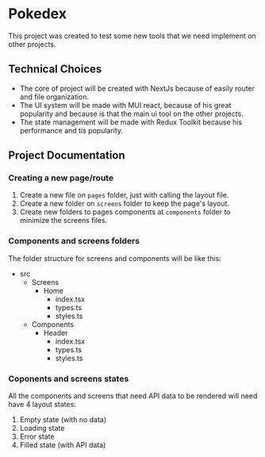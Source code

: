 # Pokedex

This project was created to test some new tools that we need implement on other projects.

## Technical Choices

- The core of project will be created with NextJs because of easily router and file organization.
- The UI system will be made with MUI react, because of his great popularity and because is that the main ui tool on the other projects.
- The state management will be made with Redux Toolkit because his performance and tis popularity.

## Project Documentation

### Creating a new page/route

1. Create a new file on `pages` folder, just with calling the layout file.
2. Create a new folder on `screens` folder to keep the page's layout.
3. Create new folders to pages components at `components` folder to minimize the screens files.

### Components and screens folders

The folder structure for screens and components will be like this:

- src
  - Screens
    - Home
      - index.tsx
      - types.ts
      - styles.ts
  - Components
    - Header
      - index.tsx
      - types.ts
      - styles.ts

### Coponents and screens states

All the components and screens that need API data to be rendered will need have 4 layout states:

1. Empty state (with no data)
2. Loading state
3. Error state
4. Filled state (with API data)